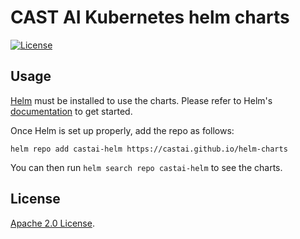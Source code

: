 # CAST AI Kubernetes helm charts

[![License](https://img.shields.io/badge/License-Apache%202.0-blue.svg)](https://opensource.org/licenses/Apache-2.0)

## Usage

[Helm](https://helm.sh) must be installed to use the charts.
Please refer to Helm's [documentation](https://helm.sh/docs/) to get started.

Once Helm is set up properly, add the repo as follows:

```console
helm repo add castai-helm https://castai.github.io/helm-charts
```

You can then run `helm search repo castai-helm` to see the charts.

## License

<!-- Keep full URL links to repo files because this README syncs from main to gh-pages.  -->
[Apache 2.0 License](https://github.com/castai/helm-charts/blob/main/LICENSE).
